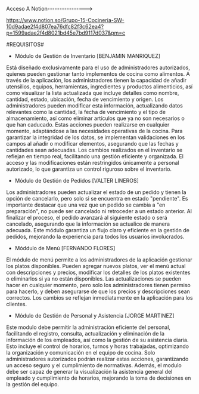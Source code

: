 Acceso A Notion----------------> 

https://www.notion.so/Grupo-15-Cocineria-SW-10d9adae2f4d807ea76dfc82f3c62ea4?p=1599adae2f4d8021bd45e7bd9117d037&pm=c

#REQUISITOS#

* Módulo de Gestión de Inventario [BENJAMIN MANRIQUEZ]
    
Está diseñado exclusivamente para el uso de administradores autorizados, quienes pueden gestionar tanto implementos de cocina como alimentos. A través de la aplicación, los administradores tienen la capacidad de añadir utensilios, equipos, herramientas, ingredientes y productos alimenticios, así como visualizar la lista actualizada que incluye detalles como nombre, cantidad, estado, ubicación, fecha de vencimiento y origen. Los administradores pueden modificar esta información, actualizando datos relevantes como la cantidad, la fecha de vencimiento y el tipo de almacenamiento, así como eliminar artículos que ya no son necesarios o que han caducado. Estas acciones pueden realizarse en cualquier momento, adaptándose a las necesidades operativas de la cocina. Para garantizar la integridad de los datos, se implementan validaciones en los campos al añadir o modificar elementos, asegurando que las fechas y cantidades sean adecuadas. Los cambios realizados en el inventario se reflejan en tiempo real, facilitando una gestión eficiente y organizada. El acceso y las modificaciones están restringidos únicamente a personal autorizado, lo que garantiza un control riguroso sobre el inventario.

* Módulo de Gestión de Pedidos [VALTER LINEROS]

Los administradores pueden actualizar el estado de un pedido y tienen la opción de cancelarlo, pero solo si se encuentra en estado "pendiente". Es importante destacar que una vez que un pedido se cambia a "en preparación", no puede ser cancelado ni retroceder a un estado anterior. Al finalizar el proceso, el pedido avanzará al siguiente estado o será cancelado, asegurando que la información se actualice de manera adecuada. Este módulo garantiza un flujo claro y eficiente en la gestión de pedidos, mejorando la experiencia para todos los usuarios involucrados.

* Móddulo de Menú [FERNANDO FLORES]

El módulo de menú permite a los administradores de la aplicación gestionar los platos disponibles. Pueden agregar nuevos platos, ver el menú actual con descripciones y precios, modificar los detalles de los platos existentes o eliminarlos si ya no están disponibles. Las actualizaciones se pueden hacer en cualquier momento, pero solo los administradores tienen permiso para hacerlo, y deben asegurarse de que los precios y descripciones sean correctos. Los cambios se reflejan inmediatamente en la aplicación para los clientes.

* Módulo de Gestión de Personal y Asistencia [JORGE MARTINEZ]
    
Este modulo debe permitir la administración eficiente del personal, facilitando el registro, consulta, actualización y eliminación de la información de los empleados, así como la gestión de su asistencia diaria. Esto incluye el control de horarios, turnos y horas trabajadas, optimizando la organización y comunicación en el equipo de cocina. Solo administradores autorizados podrán realizar estas acciones, garantizando un acceso seguro y el cumplimiento de normativas. Además, el modulo debe ser capaz de generar la visualización la asistencia general del empleado y cumplimiento de horarios, mejorando la toma de decisiones en la gestión del equipo.

